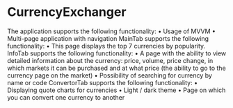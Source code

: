 # CurrencyExchanger
The application supports the following functionality:
  • Usage of MVVM
  • Multi-page application with navigation
MainTab supports the following functionality:
  • This page displays the top 7 currencies by popularity.
InfoTab supports the following functionality:
  • A page with the ability to view detailed information about the currency: price, volume, price change, in which markets it can be purchased and at what price 
  (the ability to go to the currency page on the market)
  • Possibility of searching for currency by name or code
ConvertorTab supports the following functionality:
  • Displaying quote charts for currencies
  • Light / dark theme
  • Page on which you can convert one currency to another
